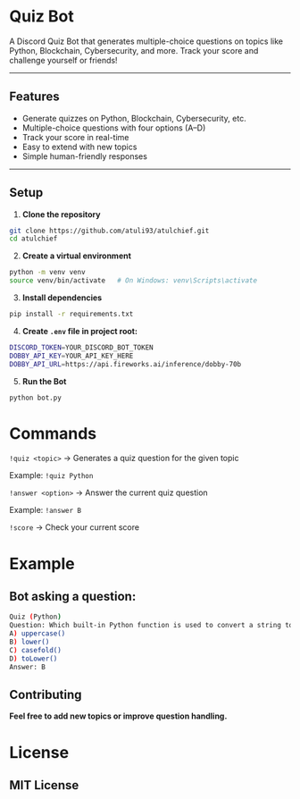 # Quiz Bot

A Discord Quiz Bot that generates multiple-choice questions on topics like Python, Blockchain, Cybersecurity, and more. Track your score and challenge yourself or friends!

---

## Features
- Generate quizzes on Python, Blockchain, Cybersecurity, etc.
- Multiple-choice questions with four options (A–D)
- Track your score in real-time
- Easy to extend with new topics
- Simple human-friendly responses

---

## Setup

1. **Clone the repository**
```bash
git clone https://github.com/atuli93/atulchief.git
cd atulchief
```

2. **Create a virtual environment**
```bash
python -m venv venv
source venv/bin/activate   # On Windows: venv\Scripts\activate
```

3. **Install dependencies**
```bash
pip install -r requirements.txt
```

4. **Create ```.env``` file in project root:**
```bash
DISCORD_TOKEN=YOUR_DISCORD_BOT_TOKEN
DOBBY_API_KEY=YOUR_API_KEY_HERE
DOBBY_API_URL=https://api.fireworks.ai/inference/dobby-70b
```

5. **Run the Bot**
```bash
python bot.py
```

# Commands

```!quiz <topic>``` → Generates a quiz question for the given topic

Example: ```!quiz Python```

```!answer <option>``` → Answer the current quiz question

Example: ```!answer B```

```!score``` → Check your current score


# Example
## Bot asking a question:
```bash
Quiz (Python)
Question: Which built-in Python function is used to convert a string to lowercase?
A) uppercase()
B) lower()
C) casefold()
D) toLower()
Answer: B
```

## Contributing
**Feel free to add new topics or improve question handling.**

# License
## MIT License
